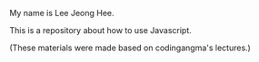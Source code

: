 My name is Lee Jeong Hee.

This is a repository about how to use Javascript.

(These materials were made based on codingangma's lectures.)
